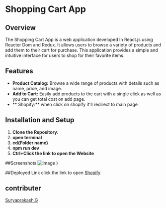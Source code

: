 # Shopping Cart App

## Overview

The Shopping Cart App is a web application developed In React.js using Reacter Dom and Redux. It allows users to browse a variety of products and add them to their cart for purchase. This application provides a simple and intuitive interface for users to shop for their favorite items.

## Features

- **Product Catalog:** Browse a wide range of products with details such as name, price, and image.
- **Add to Cart:** Easily add products to the cart with a single click as well as you can get total cost on add page.
- ** Shopify:** when click on shopify it'll redirect to main page

## Installation and Setup

1. **Clone the Repository:**
2. **open terminal**
3. **cd{Folder name}**
4. **npm run dev**
5. **Ctrl+Click the link to open the Website**


##Screenshots
![image](![image](https://github.com/Suryaprakash-G26/Redux/assets/141228691/536b6b59-e849-46b2-a4da-6eb97c7ffca6)
)
)


##Deployed Link 
click the link to open
[Shopify](https://extraordinary-fudge-0a4dd6.netlify.app/)


## contributer
[Suryaprakash.G](https://www.instagram.com/challenge/action/AXH5hGDccxDjvz_2KAMHxHx_hY2tYgDy6QpOU3LAKAnb-r_7uD1tmRWzKoSXMBFKxKxUtA/AfwpGqrPVyblbpnBqTQv69tjFjvv5Q1jK2xcUIETOVgPZAtIeXDQvY152t_u52CNKtg2IWLCehu3AA/ffc_Iyp2hckhDPNwReztwz5PbkViYAek61ubq6wNnUOdXeNRvAY7FTp1p0HKWfZHXaZs/)
